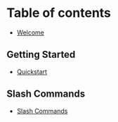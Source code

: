 # Table of contents

* [Welcome](README.md)

## Getting Started

* [Quickstart](getting-started/quickstart.md)

## Slash Commands

* [Slash Commands](slash-commands/README.md)